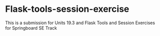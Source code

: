 # Flask-tools-session-exercise
This is a submission for Units 19.3 and Flask Tools and Session Exercises for Springboard SE Track

